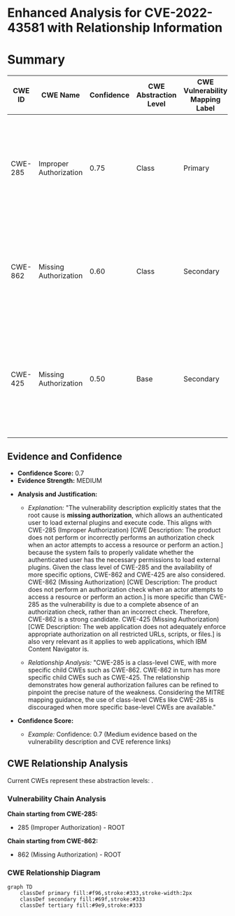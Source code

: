 # Enhanced Analysis for CVE-2022-43581 with Relationship Information

# Summary
| CWE ID  | CWE Name   | Confidence | CWE Abstraction Level | CWE Vulnerability Mapping Label | CWE-Vulnerability Mapping Notes |
|--------------|-----------------------------------------------------------------------------------------------------------------|------------|-----------------------|---------------------------------------|----------------------------------------------------------------------------------------------------------------------------------|
| CWE-285 | Improper Authorization | 0.75 | Class | Primary | Discouraged: CWE-285 is high-level and lower-level CWEs can frequently be used instead. It is a level-1 Class (i.e., a child of a Pillar). |
| CWE-862 | Missing Authorization | 0.60 | Class | Secondary | Allowed-with-Review: This CWE entry is a Class and might have Base-level children that would be more appropriate |
| CWE-425 | Missing Authorization | 0.50 | Base | Secondary | Allowed: This CWE entry is at the Base level of abstraction, which is a preferred level of abstraction for mapping to the root causes of vulnerabilities. |

## Evidence and Confidence

*   **Confidence Score:** 0.7
*   **Evidence Strength:** MEDIUM

- **Analysis and Justification:**  
  - *Explanation:* "The vulnerability description explicitly states that the root cause is **missing authorization**, which allows an authenticated user to load external plugins and execute code. This aligns with CWE-285 (Improper Authorization) [CWE Description: The product does not perform or incorrectly performs an authorization check when an actor attempts to access a resource or perform an action.] because the system fails to properly validate whether the authenticated user has the necessary permissions to load external plugins. Given the class level of CWE-285 and the availability of more specific options, CWE-862 and CWE-425 are also considered.
CWE-862 (Missing Authorization) [CWE Description: The product does not perform an authorization check when an actor attempts to access a resource or perform an action.] is more specific than CWE-285 as the vulnerability is due to a complete absence of an authorization check, rather than an incorrect check. Therefore, CWE-862 is a strong candidate.
CWE-425 (Missing Authorization) [CWE Description: The web application does not adequately enforce appropriate authorization on all restricted URLs, scripts, or files.] is also very relevant as it applies to web applications, which IBM Content Navigator is.

  - *Relationship Analysis:* "CWE-285 is a class-level CWE, with more specific child CWEs such as CWE-862. CWE-862 in turn has more specific child CWEs such as CWE-425. The relationship demonstrates how general authorization failures can be refined to pinpoint the precise nature of the weakness. Considering the MITRE mapping guidance, the use of class-level CWEs like CWE-285 is discouraged when more specific base-level CWEs are available."

- **Confidence Score:**  
  - *Example:* Confidence: 0.7 (Medium evidence based on the vulnerability description and CVE reference links)


## CWE Relationship Analysis

Current CWEs represent these abstraction levels: .


### Vulnerability Chain Analysis

**Chain starting from CWE-285:**
- 285 (Improper Authorization) - ROOT


**Chain starting from CWE-862:**
- 862 (Missing Authorization) - ROOT



### CWE Relationship Diagram

```mermaid
graph TD
    classDef primary fill:#f96,stroke:#333,stroke-width:2px
    classDef secondary fill:#69f,stroke:#333
    classDef tertiary fill:#9e9,stroke:#333
```
